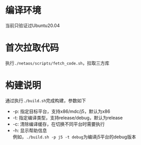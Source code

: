 # 编译环境
当前只验证过Ubuntu20.04

# 首次拉取代码
执行`./netaos/scripts/fetch_code.sh`，拉取三方库

# 构建说明
通过执行`./build.sh`完成构建，参数如下
* -p: 指定目标平台，支持x86/mdc/j5，默认为x86
* -t: 指定编译类型，支持release/debug，默认为release
* -c: 清除编译缓存，在切换不同平台时需要执行
* -h: 显示帮助信息
<br>例如，`./build.sh -p j5 -t debug`为编译j5平台的debug版本